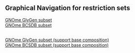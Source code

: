 ## Graphical Navigation for restriction sets
[GNOme GlyGen subset](https://raw.githack.com/glygen-glycan-data/GNOme/master/restrictions/GNOme_GlyGen.browser.html)<br>
[GNOme BCSDB subset](https://raw.githack.com/glygen-glycan-data/GNOme/master/restrictions/GNOme_BCSDB.browser.html)<br><br>

[GNOme GlyGen subset (support base composition)](https://raw.githack.com/glygen-glycan-data/GNOme/master/restrictions/GNOme_GlyGen.browser.myopic.html)<br>
[GNOme BCSDB subset (support base composition)](https://raw.githack.com/glygen-glycan-data/GNOme/master/restrictions/GNOme_BCSDB.browser.myopic.html)
